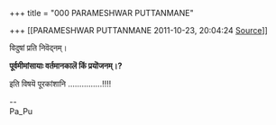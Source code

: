 +++
title = "000 PARAMESHWAR PUTTANMANE"

+++
[[PARAMESHWAR PUTTANMANE	2011-10-23, 20:04:24 [Source](https://groups.google.com/g/bvparishat/c/1LVIPI7PQgQ)]]



विदुषां प्रति निवॆद्नम्।

**पूर्वमीमांसायाः वर्तमानकालॆ किं प्रयॊजनम्।?**

  

इति विषयॆ पूरकांशानि ...............!!!!

--  
Pa_Pu  


